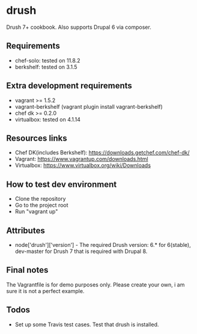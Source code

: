 drush
=====

Drush 7+ cookbook. Also supports Drupal 6 via composer.

Requirements
------------
* chef-solo: tested on 11.8.2
* berkshelf: tested on 3.1.5

Extra development requirements
-----------------------------
* vagrant >= 1.5.2
* vagrant-berkshelf (vagrant plugin install vagrant-berkshelf)
* chef dk >= 0.2.0
* virtualbox: tested on 4.1.14
 

Resources links
---------------
* Chef DK(includes Berkshelf): https://downloads.getchef.com/chef-dk/
* Vagrant: https://www.vagrantup.com/downloads.html
* Virtualbox: https://www.virtualbox.org/wiki/Downloads


How to test dev environment
---------------------------
- Clone the repository
- Go to the project root
- Run "vagrant up"

Attributes
----------
* node['drush']['version'] - The required Drush version: 6.* for 6(stable), dev-master for Drush 7 that is required with Drupal 8.

Final notes
-----------
The Vagrantfile is for demo purposes only. 
Please create your own, i am sure it is not a perfect example.

Todos
------
- Set up some Travis test cases. Test that drush is installed.